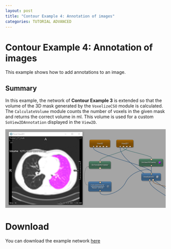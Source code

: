 ```yaml
---
layout: post
title: "Contour Example 4: Annotation of images"
categories: TUTORIAL ADVANCED
---
```


# Contour Example 4: Annotation of images
This example shows how to add annotations to an image.

## Summary
In this example, the network of **Contour Example 3** is extended so that the volume of the 3D mask generated by the `VoxelizeCSO` module is calculated. The `CalculateVolume` module counts the number of voxels in the given mask and returns the correct volume in ml. This volume is used for a custom `SoView2DAnnotation` displayed in the `View2D`. 

![Screenshot](/examples/data_objects/contours/example4/image.png)

# Download
You can download the example network [here](/examples/data_objects/contours/example4/ContourExample4.mlab)
